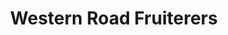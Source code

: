 ---
title: "Western Road Fruiterers"
url: /bexhill-on-sea/western-road-fruiterers/
shop: Gemüse & Obst
---